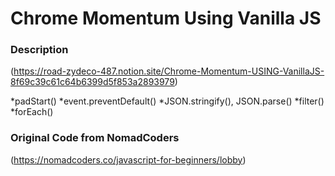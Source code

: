 # Chrome Momentum Using Vanilla JS

### Description
(https://road-zydeco-487.notion.site/Chrome-Momentum-USING-VanillaJS-8f69c39c61c64b6399d5f853a2893979)

*padStart()
*event.preventDefault()
*JSON.stringify(), JSON.parse()
*filter()
*forEach()

### Original Code from NomadCoders
(https://nomadcoders.co/javascript-for-beginners/lobby)
